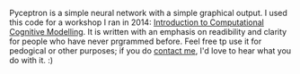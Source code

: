 Pyceptron is a simple neural network with a simple graphical output. I used this code for a workshop I ran in 2014: [Introduction to Computational Cognitive Modelling](https://sites.google.com/site/introcompcog/). It is written with an emphasis on readibility and clarity for people who have never prgrammed before. Feel free tp use it for pedogical or other purposes; if you do [contact me](olivia@oliviaguest.com), I'd love to hear what you do with it. :)
